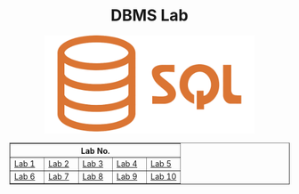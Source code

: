 <h1 align="center">DBMS Lab</h1>
<div align="center"><img src="SQLLogo.png" width="75%"/></div>
<table align="center" border="1" width="100%">
    <thead width="100%">
        <th colspan='5'>Lab No.</th>
    </thead>
    <tr width="100%">
        <td width="20%"><a href="Lab1.md">Lab 1</a></td>
        <td width="20%"><a href="Lab2.md">Lab 2</a></td>
        <td width="20%"><a href="Lab3.md">Lab 3</a></td>
        <td width="20%"><a href="Lab4.md">Lab 4</a></td>
        <td width="20%"><a href="Lab5.md">Lab 5</a></td>
    </tr>
    <tr width="100%">
        <td width="20%"><a href="Lab6.md">Lab 6</a></td>
        <td width="20%"><a href="">Lab 7</a></td>
        <td width="20%"><a href="">Lab 8</a></td>
        <td width="20%"><a href="">Lab 9</a></td>
        <td width="20%"><a href="">Lab 10</a></td>
    </tr>
</table>
